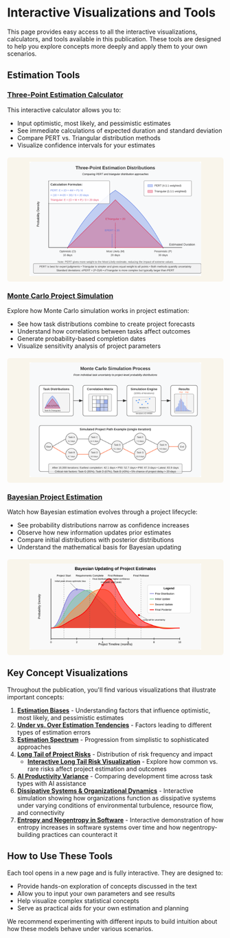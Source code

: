 # Interactive Visualizations and Tools

This page provides easy access to all the interactive visualizations, calculators, and tools available in this publication. These tools are designed to help you explore concepts more deeply and apply them to your own scenarios.

## Estimation Tools

### [Three-Point Estimation Calculator](html/three_point_estimation_calculator.html)

This interactive calculator allows you to:
- Input optimistic, most likely, and pessimistic estimates
- See immediate calculations of expected duration and standard deviation
- Compare PERT vs. Triangular distribution methods
- Visualize confidence intervals for your estimates

<div class="tool-preview">
    <img src="images/three-point-estimation.svg" alt="Three-Point Estimation" width="400">
</div>

### [Monte Carlo Project Simulation](html/monte_carlo_demo.html)

Explore how Monte Carlo simulation works in project estimation:
- See how task distributions combine to create project forecasts
- Understand how correlations between tasks affect outcomes
- Generate probability-based completion dates
- Visualize sensitivity analysis of project parameters

<div class="tool-preview">
    <img src="images/monte-carlo-simulation.svg" alt="Monte Carlo Simulation Process" width="400">
</div>

### [Bayesian Project Estimation](html/bayesian_estimation.html)

Watch how Bayesian estimation evolves through a project lifecycle:
- See probability distributions narrow as confidence increases
- Observe how new information updates prior estimates
- Compare initial distributions with posterior distributions
- Understand the mathematical basis for Bayesian updating

<div class="tool-preview">
    <img src="images/bayesian-estimation-update.svg" alt="Bayesian Estimation Process" width="400">
</div>

## Key Concept Visualizations

Throughout the publication, you'll find various visualizations that illustrate important concepts:

1. **[Estimation Biases](chapters/02-software-time-estimation.md#estimation-biases)** - Understanding factors that influence optimistic, most likely, and pessimistic estimates
2. **[Under vs. Over Estimation Tendencies](chapters/02-software-time-estimation.md#three-point-estimation-practical-uncertainty-modeling)** - Factors leading to different types of estimation errors
3. **[Estimation Spectrum](chapters/02-software-time-estimation.md#bridging-simple-and-complex-approaches)** - Progression from simplistic to sophisticated approaches
4. **[Long Tail of Project Risks](chapters/02-software-time-estimation.md#long-tail-of-software-project-risks)** - Distribution of risk frequency and impact
   - **[Interactive Long Tail Risk Visualization](html/long_and_fat_tail_risks.html)** - Explore how common vs. rare risks affect project estimation and outcomes
5. **[AI Productivity Variance](chapters/02-software-time-estimation.md#225-estimating-ai-assisted-development-new-uncertainties)** - Comparing development time across task types with AI assistance
6. **[Dissipative Systems & Organizational Dynamics](html/dissipative_sys_and_org_dynamics.html)** - Interactive simulation showing how organizations function as dissipative systems under varying conditions of environmental turbulence, resource flow, and connectivity
7. **[Entropy and Negentropy in Software](html/entropy_in_software.html)** - Interactive demonstration of how entropy increases in software systems over time and how negentropy-building practices can counteract it

## How to Use These Tools

Each tool opens in a new page and is fully interactive. They are designed to:
- Provide hands-on exploration of concepts discussed in the text
- Allow you to input your own parameters and see results
- Help visualize complex statistical concepts
- Serve as practical aids for your own estimation and planning

We recommend experimenting with different inputs to build intuition about how these models behave under various scenarios.

<style>
.tool-preview {
    text-align: center;
    margin: 20px 0;
    padding: 10px;
    background-color: #f9f5eb;
    border-radius: 6px;
}
</style> 